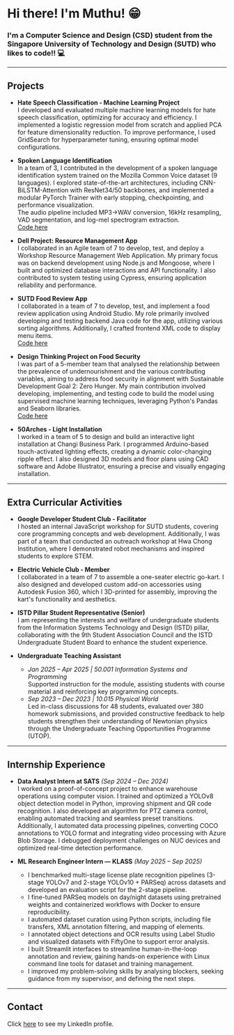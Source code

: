 # Hi there! I'm Muthu! 😁
### I'm a Computer Science and Design (CSD) student from the Singapore University of Technology and Design (SUTD) who likes to code!! 💻

---

## Projects
- **Hate Speech Classification - Machine Learning Project**  
  I developed and evaluated multiple machine learning models for hate speech classification, optimizing for accuracy and efficiency. I implemented a logistic regression model from scratch and applied PCA for feature dimensionality reduction. To improve performance, I used GridSearch for hyperparameter tuning, ensuring optimal model configurations.

- **Spoken Language Identification**  
  In a team of 3, I contributed in the development of a spoken language identification system trained on the Mozilla Common Voice dataset (9 languages). I explored state-of-the-art architectures, including CNN-BiLSTM-Attention with ResNet34/50 backbones, and implemented a modular PyTorch Trainer with early stopping, checkpointing, and performance visualization.  
  The audio pipeline included MP3→WAV conversion, 16kHz resampling, VAD segmentation, and log-mel spectrogram extraction.  
  [Code here](https://github.com/r-muthu/group_19_tpdl)

- **Dell Project: Resource Management App**  
  I collaborated in an Agile team of 7 to develop, test, and deploy a Workshop Resource Management Web Application. My primary focus was on backend development using Node.js and Mongoose, where I built and optimized database interactions and API functionality. I also contributed to system testing using Cypress, ensuring application reliability and performance.

- **SUTD Food Review App**  
  I collaborated in a team of 7 to develop, test, and implement a food review application using Android Studio. My role primarily involved developing and testing backend Java code for the app, utilizing various sorting algorithms. Additionally, I crafted frontend XML code to display menu items.  
  [Code here](https://github.com/nightlocky/infosys-group12-fovoroapp)

- **Design Thinking Project on Food Security**  
  I was part of a 5-member team that analysed the relationship between the prevalence of undernourishment and the various contributing variables, aiming to address food security in alignment with Sustainable Development Goal 2: Zero Hunger. My main contribution involved developing, implementing, and testing code to build the model using supervised machine learning techniques, leveraging Python's Pandas and Seaborn libraries.  
  [Code here](https://github.com/flashdroid15/food_safety_security_DTP3)

- **50Arches - Light Installation**  
  I worked in a team of 5 to design and build an interactive light installation at Changi Business Park. I programmed Arduino-based touch-activated lighting effects, creating a dynamic color-changing ripple effect. I also designed 3D models and floor plans using CAD software and Adobe Illustrator, ensuring a precise and visually engaging installation.

---

## Extra Curricular Activities
- **Google Developer Student Club - Facilitator**  
  I hosted an internal JavaScript workshop for SUTD students, covering core programming concepts and web development. Additionally, I was part of a team that conducted an outreach workshop at Hwa Chong Institution, where I demonstrated robot mechanisms and inspired students to explore STEM.

- **Electric Vehicle Club - Member**  
  I collaborated in a team of 7 to assemble a one-seater electric go-kart. I also designed and developed custom add-on accessories using Autodesk Fusion 360, which I 3D-printed for assembly, improving the kart's functionality and aesthetics.

- **ISTD Pillar Student Representative (Senior)**  
  I am representing the interests and welfare of undergraduate students from the Information Systems Technology and Design (ISTD) pillar, collaborating with the 9th Student Association Council and the ISTD Undergraduate Student Board to enhance the student experience.

- **Undergraduate Teaching Assistant**  
  - *Jan 2025 – Apr 2025 | 50.001 Information Systems and Programming*  
    Supported instruction for the module, assisting students with course material and reinforcing key programming concepts.  
  - *Sep 2023 – Dec 2023 | 10.015 Physical World*  
    Led in-class discussions for 48 students, evaluated over 380 homework submissions, and provided constructive feedback to help students strengthen their understanding of Newtonian physics through the Undergraduate Teaching Opportunities Programme (UTOP).

---

## Internship Experience
- **Data Analyst Intern at SATS** *(Sep 2024 – Dec 2024)*  
  I worked on a proof-of-concept project to enhance warehouse operations using computer vision. I trained and optimized a YOLOv8 object detection model in Python, improving shipment and QR code recognition. I also developed an algorithm for PTZ camera control, enabling automated tracking and seamless preset transitions. Additionally, I automated data processing pipelines, converting COCO annotations to YOLO format and integrating video processing with Azure Blob Storage. I debugged deployment challenges on NUC devices and optimized real-time detection performance.

- **ML Research Engineer Intern — KLASS** *(May 2025 – Sep 2025)*  
  - I benchmarked multi-stage license plate recognition pipelines (3-stage YOLOv7 and 2-stage YOLOv10 + PARSeq) across datasets and developed an evaluation script for the 2-stage pipeline.  
  - I fine-tuned PARSeq models on day/night datasets using pretrained weights and containerized workflows with Docker to ensure reproducibility.  
  - I automated dataset curation using Python scripts, including file transfers, XML annotation filtering, and mapping of elements.  
  - I annotated object detections and OCR results using Label Studio and visualized datasets with FiftyOne to support error analysis.  
  - I built Streamlit interfaces to streamline human-in-the-loop annotation and review, gaining hands-on experience with Linux command line tools for dataset and training management.  
  - I improved my problem-solving skills by analysing blockers, seeking guidance from my supervisor, and defining the next steps.

---

## Contact
Click [here](https://www.linkedin.com/in/muthu-ramaswamy-a900bb29b/) to see my LinkedIn profile.
